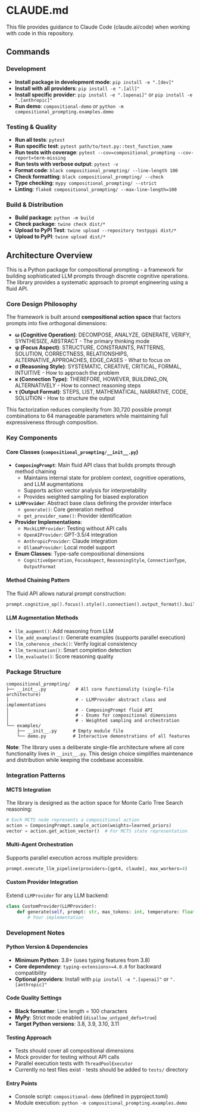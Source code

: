 # CLAUDE.md

This file provides guidance to Claude Code (claude.ai/code) when working with code in this repository.

## Commands

### Development
- **Install package in development mode**: `pip install -e ".[dev]"`
- **Install with all providers**: `pip install -e ".[all]"`
- **Install specific provider**: `pip install -e ".[openai]"` or `pip install -e ".[anthropic]"`
- **Run demo**: `compositional-demo` or `python -m compositional_prompting.examples.demo`

### Testing & Quality
- **Run all tests**: `pytest`
- **Run specific test**: `pytest path/to/test.py::test_function_name`
- **Run tests with coverage**: `pytest --cov=compositional_prompting --cov-report=term-missing`
- **Run tests with verbose output**: `pytest -v`
- **Format code**: `black compositional_prompting/ --line-length 100`
- **Check formatting**: `black compositional_prompting/ --check`
- **Type checking**: `mypy compositional_prompting/ --strict`
- **Linting**: `flake8 compositional_prompting/ --max-line-length=100`

### Build & Distribution
- **Build package**: `python -m build`
- **Check package**: `twine check dist/*`
- **Upload to PyPI Test**: `twine upload --repository testpypi dist/*`
- **Upload to PyPI**: `twine upload dist/*`

## Architecture Overview

This is a Python package for compositional prompting - a framework for building sophisticated LLM prompts through discrete cognitive operations. The library provides a systematic approach to prompt engineering using a fluid API.

### Core Design Philosophy
The framework is built around **compositional action space** that factors prompts into five orthogonal dimensions:
- **ω (Cognitive Operation)**: DECOMPOSE, ANALYZE, GENERATE, VERIFY, SYNTHESIZE, ABSTRACT - The primary thinking mode
- **φ (Focus Aspect)**: STRUCTURE, CONSTRAINTS, PATTERNS, SOLUTION, CORRECTNESS, RELATIONSHIPS, ALTERNATIVE_APPROACHES, EDGE_CASES - What to focus on
- **σ (Reasoning Style)**: SYSTEMATIC, CREATIVE, CRITICAL, FORMAL, INTUITIVE - How to approach the problem
- **κ (Connection Type)**: THEREFORE, HOWEVER, BUILDING_ON, ALTERNATIVELY - How to connect reasoning steps
- **τ (Output Format)**: STEPS, LIST, MATHEMATICAL, NARRATIVE, CODE, SOLUTION - How to structure the output

This factorization reduces complexity from 30,720 possible prompt combinations to 64 manageable parameters while maintaining full expressiveness through composition.

### Key Components

#### Core Classes (`compositional_prompting/__init__.py`)
- **`ComposingPrompt`**: Main fluid API class that builds prompts through method chaining
  - Maintains internal state for problem context, cognitive operations, and LLM augmentations
  - Supports action vector analysis for interpretability
  - Provides weighted sampling for biased exploration
- **`LLMProvider`**: Abstract base class defining the provider interface
  - `generate()`: Core generation method
  - `get_provider_name()`: Provider identification
- **Provider Implementations**:
  - `MockLLMProvider`: Testing without API calls
  - `OpenAIProvider`: GPT-3.5/4 integration
  - `AnthropicProvider`: Claude integration
  - `OllamaProvider`: Local model support
- **Enum Classes**: Type-safe compositional dimensions
  - `CognitiveOperation`, `FocusAspect`, `ReasoningStyle`, `ConnectionType`, `OutputFormat`

#### Method Chaining Pattern
The fluid API allows natural prompt construction:
```python
prompt.cognitive_op().focus().style().connection().output_format().build()
```

#### LLM Augmentation Methods
- `llm_augment()`: Add reasoning from LLM
- `llm_add_examples()`: Generate examples (supports parallel execution)
- `llm_coherence_check()`: Verify logical consistency
- `llm_termination()`: Smart completion detection
- `llm_evaluate()`: Score reasoning quality

### Package Structure
```
compositional_prompting/
├── __init__.py           # All core functionality (single-file architecture)
│                         # - LLMProvider abstract class and implementations
│                         # - ComposingPrompt fluid API
│                         # - Enums for compositional dimensions
│                         # - Weighted sampling and orchestration
└── examples/
    ├── __init__.py      # Empty module file
    └── demo.py          # Interactive demonstrations of all features
```

**Note**: The library uses a deliberate single-file architecture where all core functionality lives in `__init__.py`. This design choice simplifies maintenance and distribution while keeping the codebase accessible.

### Integration Patterns

#### MCTS Integration
The library is designed as the action space for Monte Carlo Tree Search reasoning:
```python
# Each MCTS node represents a compositional action
action = ComposingPrompt.sample_action(weights=learned_priors)
vector = action.get_action_vector()  # For MCTS state representation
```

#### Multi-Agent Orchestration
Supports parallel execution across multiple providers:
```python
prompt.execute_llm_pipeline(providers=[gpt4, claude], max_workers=4)
```

#### Custom Provider Integration
Extend `LLMProvider` for any LLM backend:
```python
class CustomProvider(LLMProvider):
    def generate(self, prompt: str, max_tokens: int, temperature: float) -> str:
        # Your implementation
```

### Development Notes

#### Python Version & Dependencies
- **Minimum Python**: 3.8+ (uses typing features from 3.8)
- **Core dependency**: `typing-extensions>=4.0.0` for backward compatibility
- **Optional providers**: Install with `pip install -e ".[openai]"` or `".[anthropic]"`

#### Code Quality Settings
- **Black formatter**: Line length = 100 characters
- **MyPy**: Strict mode enabled (`disallow_untyped_defs=true`)
- **Target Python versions**: 3.8, 3.9, 3.10, 3.11

#### Testing Approach
- Tests should cover all compositional dimensions
- Mock provider for testing without API calls
- Parallel execution tests with `ThreadPoolExecutor`
- Currently no test files exist - tests should be added to `tests/` directory

#### Entry Points
- Console script: `compositional-demo` (defined in pyproject.toml)
- Module execution: `python -m compositional_prompting.examples.demo`
